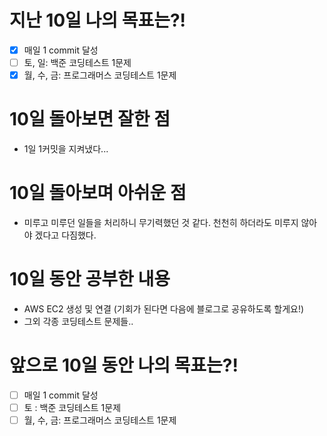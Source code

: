 # 지난 10일 나의 목표는?!
- [x] 매일 1 commit 달성
- [ ] 토, 일: 백준 코딩테스트 1문제
- [x] 월, 수, 금: 프로그래머스 코딩테스트 1문제
      
# 10일 돌아보면 잘한 점
- 1일 1커밋을 지켜냈다...

# 10일 돌아보며 아쉬운 점
- 미루고 미루던 일들을 처리하니 무기력했던 것 같다. 천천히 하더라도 미루지 않아야 겠다고 다짐했다.
  
# 10일 동안 공부한 내용
- AWS EC2 생성 및 연결 (기회가 된다면 다음에 블로그로 공유하도록 할게요!)
- 그외 각종 코딩테스트 문제들..

# 앞으로 10일 동안 나의 목표는?!
- [ ] 매일 1 commit 달성
- [ ] 토 : 백준 코딩테스트 1문제
- [ ] 월, 수, 금: 프로그래머스 코딩테스트 1문제
